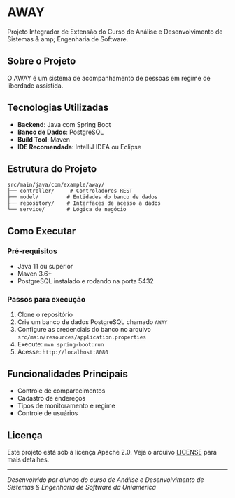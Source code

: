 # AWAY
Projeto Integrador de Extensão do Curso de Análise e Desenvolvimento de Sistemas &
amp; Engenharia de Software. 

## Sobre o Projeto

O AWAY é um sistema de acompanhamento de pessoas em regime de liberdade assistida. 
## Tecnologias Utilizadas

- **Backend**: Java com Spring Boot
- **Banco de Dados**: PostgreSQL
- **Build Tool**: Maven
- **IDE Recomendada**: IntelliJ IDEA ou Eclipse

## Estrutura do Projeto

```
src/main/java/com/example/away/
├── controller/     # Controladores REST
├── model/         # Entidades do banco de dados
├── repository/    # Interfaces de acesso a dados
└── service/       # Lógica de negócio
```

## Como Executar

### Pré-requisitos
- Java 11 ou superior
- Maven 3.6+
- PostgreSQL instalado e rodando na porta 5432

### Passos para execução
1. Clone o repositório
2. Crie um banco de dados PostgreSQL chamado `AWAY`
3. Configure as credenciais do banco no arquivo `src/main/resources/application.properties`
4. Execute: `mvn spring-boot:run`
5. Acesse: `http://localhost:8080`

## Funcionalidades Principais

- Controle de comparecimentos
- Cadastro de endereços
- Tipos de monitoramento e regime
- Controle de usuários


## Licença

Este projeto está sob a licença Apache 2.0. Veja o arquivo [LICENSE](LICENSE) para mais detalhes.


---
*Desenvolvido por alunos do curso de Análise e Desenvolvimento de Sistemas & Engenharia de Software da Uniamerica*
